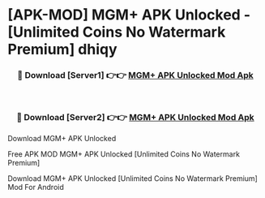 # [APK-MOD] MGM+ APK Unlocked - [Unlimited Coins No Watermark Premium] dhiqy



<div align="center">
<h3>🔴 Download [Server1] 👉👉 <a href="https://momento.my/?title=MGM+_APK_Unlocked">MGM+ APK Unlocked Mod Apk</a></h3><br>

<h3>🔴 Download [Server2] 👉👉 <a href="https://momento.my/?title=MGM+_APK_Unlocked">MGM+ APK Unlocked Mod Apk</a></h3>
</div>



Download MGM+ APK Unlocked 

Free APK MOD MGM+ APK Unlocked [Unlimited Coins No Watermark Premium]

Download MGM+ APK Unlocked [Unlimited Coins No Watermark Premium] Mod For Android

